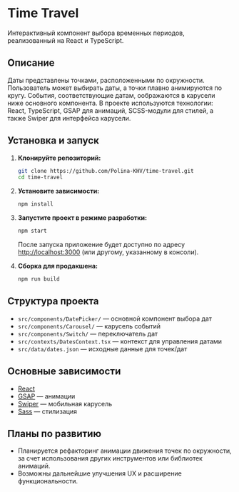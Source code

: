 # Time Travel

Интерактивный компонент выбора временных периодов, реализованный на React и TypeScript.

## Описание

Даты представлены точками, расположенными по окружности. Пользователь может выбирать даты, а точки плавно анимируются по кругу. События, соответствующие датам, оображаются в карусели ниже основного компонента.
В проекте используются технологии: React, TypeScript, GSAP для анимаций, SCSS-модули для стилей, а также Swiper для интерфейса карусели.

## Установка и запуск

1. **Клонируйте репозиторий:**

   ```bash
   git clone https://github.com/Polina-KHV/time-travel.git
   cd time-travel
   ```

2. **Установите зависимости:**

   ```bash
   npm install
   ```

3. **Запустите проект в режиме разработки:**

   ```bash
   npm start
   ```

   После запуска приложение будет доступно по адресу [http://localhost:3000](http://localhost:3000) (или другому, указанному в консоли).

4. **Сборка для продакшена:**
   ```bash
   npm run build
   ```

## Структура проекта

- `src/components/DatePicker/` — основной компонент выбора дат
- `src/components/Carousel/` — карусель событий
- `src/components/Switch/` — переключатель дат
- `src/contexts/DatesContext.tsx` — контекст для управления датами
- `src/data/dates.json` — исходные данные для точек/дат

## Основные зависимости

- [React](https://react.dev/)
- [GSAP](https://greensock.com/gsap/) — анимации
- [Swiper](https://swiperjs.com/) — мобильная карусель
- [Sass](https://sass-lang.com/) — стилизация

## Планы по развитию

- Планируется рефакторинг анимации движения точек по окружности, за счет использования других инструментов или библиотек анимаций.
- Возможны дальнейшие улучшения UX и расширение функциональности.
